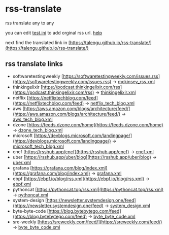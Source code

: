 # rss-translate

rss translate any to any

you can edit [test.ini](https://github.com/talengu/rss-translate/edit/main/test.ini) to add orginal rss url. [help](https://github.com/talengu/rss-translate/issues/2)

next find the translated link in [https://talengu.github.io/rss-translate/](https://talengu.github.io/rss-translate/)

## rss translate links

 - softwaretestingweekly [https://softwaretestingweekly.com/issues.rss](https://softwaretestingweekly.com/issues.rss) -> [mckinsey_rss.xml](https://fastly.jsdelivr.net/gh/yeshan333/rss-translate@main/rss/mckinsey_rss.xml)
 - thinkingelixir [https://podcast.thinkingelixir.com/rss](https://podcast.thinkingelixir.com/rss) -> [thinkingelixir.xml](https://fastly.jsdelivr.net/gh/yeshan333/rss-translate@main/rss/thinkingelixir.xml)
 - netflix [https://netflixtechblog.com/feed](https://netflixtechblog.com/feed) -> [netflix_tech_blog.xml](https://fastly.jsdelivr.net/gh/yeshan333/rss-translate@main/rss/netflix_tech_blog.xml)
 - aws [https://aws.amazon.com/blogs/architecture/feed/](https://aws.amazon.com/blogs/architecture/feed/) -> [aws_tech_blog.xml](https://fastly.jsdelivr.net/gh/yeshan333/rss-translate@main/rss/aws_tech_blog.xml)
 - dzone [https://feeds.dzone.com/home](https://feeds.dzone.com/home) -> [dzone_tech_blog.xml](https://fastly.jsdelivr.net/gh/yeshan333/rss-translate@main/rss/dzone_tech_blog.xml)
 - microsoft [https://devblogs.microsoft.com/landingpage/](https://devblogs.microsoft.com/landingpage/) -> [microsoft_tech_blog.xml](https://fastly.jsdelivr.net/gh/yeshan333/rss-translate@main/rss/microsoft_tech_blog.xml)
 - cncf [https://rsshub.app/cncf](https://rsshub.app/cncf) -> [cncf.xml](https://fastly.jsdelivr.net/gh/yeshan333/rss-translate@main/rss/cncf.xml)
 - uber [https://rsshub.app/uber/blog](https://rsshub.app/uber/blog) -> [uber.xml](https://fastly.jsdelivr.net/gh/yeshan333/rss-translate@main/rss/uber.xml)
 - grafana [https://grafana.com/blog/index.xml](https://grafana.com/blog/index.xml) -> [grafana.xml](https://fastly.jsdelivr.net/gh/yeshan333/rss-translate@main/rss/grafana.xml)
 - ebpf [https://ebpf.io/blog/rss.xml](https://ebpf.io/blog/rss.xml) -> [ebpf.xml](https://fastly.jsdelivr.net/gh/yeshan333/rss-translate@main/rss/ebpf.xml)
 - pythoncat [https://pythoncat.top/rss.xml](https://pythoncat.top/rss.xml) -> [pythoncat.xml](https://fastly.jsdelivr.net/gh/yeshan333/rss-translate@main/rss/pythoncat.xml)
 - system-design [https://newsletter.systemdesign.one/feed](https://newsletter.systemdesign.one/feed) -> [system_design.xml](https://fastly.jsdelivr.net/gh/yeshan333/rss-translate@main/rss/system_design.xml)
 - byte-byte-code [https://blog.bytebytego.com/feed](https://blog.bytebytego.com/feed) -> [byte_byte_code.xml](https://fastly.jsdelivr.net/gh/yeshan333/rss-translate@main/rss/byte_byte_code.xml)
 - sre-weekly [https://sreweekly.com/feed/](https://sreweekly.com/feed/) -> [byte_byte_code.xml](https://fastly.jsdelivr.net/gh/yeshan333/rss-translate@main/rss/byte_byte_code.xml)
